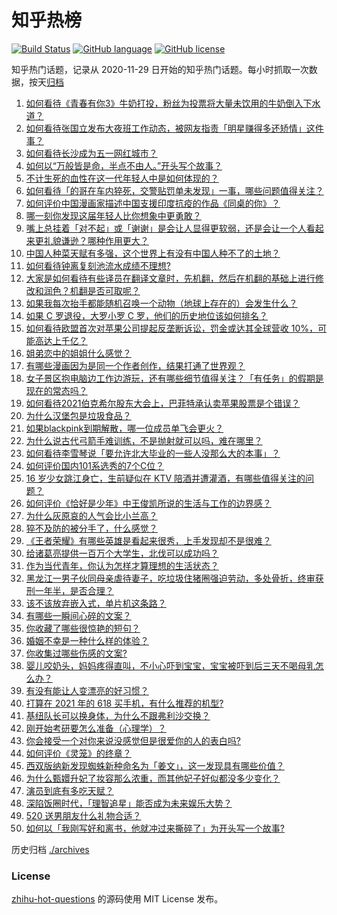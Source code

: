 # 知乎热榜
[![Build Status](https://github.com/ToWeLong/zhihu-hot-questions/workflows/CI/badge.svg)](https://github.com/ToWeLong/zhihu-hot-questions/actions)
[![GitHub language](https://img.shields.io/badge/language-golang-orange.svg)](https://golang.org/)
[![GitHub license](https://img.shields.io/github/license/ToWeLong/zhihu-hot-questions)](https://github.com/ToWeLong/zhihu-hot-questions/blob/main/LICENSE)

知乎热门话题，记录从 2020-11-29 日开始的知乎热门话题。每小时抓取一次数据，按天[归档](./archives)

<!-- BEGIN -->

1. [如何看待《青春有你3》牛奶打投，粉丝为投票将大量未饮用的牛奶倒入下水道？](https://www.zhihu.com/question/457119531)
1. [如何看待张国立发布大夜班工作动态，被网友指责「明星赚得多还矫情」这件事？](https://www.zhihu.com/question/457625710)
1. [如何看待长沙成为五一网红城市？](https://www.zhihu.com/question/457303834)
1. [如何以“万般皆是命，半点不由人。”开头写个故事？](https://www.zhihu.com/question/446397308)
1. [不计生死的血性在这一代年轻人中是如何体现的？](https://www.zhihu.com/question/455928947)
1. [如何看待「的哥在车内猝死，交警贴罚单未发现」一事，哪些问题值得关注？](https://www.zhihu.com/question/457613358)
1. [如何评价中国漫画家描述中国支援印度抗疫的作品《同桌的你》？](https://www.zhihu.com/question/457620550)
1. [哪一刻你发现这届年轻人比你想象中更勇敢？](https://www.zhihu.com/question/456819341)
1. [嘴上总挂着「对不起」或「谢谢」是会让人显得更软弱，还是会让一个人看起来更礼貌谦逊？哪种作用更大？](https://www.zhihu.com/question/25052958)
1. [中国人种菜天赋有多强，这个世界上有没有中国人种不了的土地？](https://www.zhihu.com/question/457311138)
1. [如何看待钟离复刻池流水成绩不理想?](https://www.zhihu.com/question/457248572)
1. [大家是如何看待有些译员在翻译文章时，先机翻，然后在机翻的基础上进行修改和润色？机翻是否可取呢？](https://www.zhihu.com/question/453300590)
1. [如果我每次抬手都能随机召唤一个动物（地球上存在的）会发生什么？](https://www.zhihu.com/question/457184253)
1. [如果 C 罗退役，大罗小罗 C 罗，他们的历史地位该如何排名？](https://www.zhihu.com/question/384740207)
1. [如何看待欧盟首次对苹果公司提起反垄断诉讼，罚金或达其全球营收 10%，可能高达上千亿？](https://www.zhihu.com/question/457427264)
1. [姐弟恋中的姐姐什么感觉？](https://www.zhihu.com/question/451689518)
1. [有哪些漫画因为是同一个作者创作，结果打通了世界观？](https://www.zhihu.com/question/437451134)
1. [女子景区抱电脑边工作边游玩，还有哪些细节值得关注？「有任务」的假期是现在的常态吗？](https://www.zhihu.com/question/457540899)
1. [如何看待2021伯克希尔股东大会上，巴菲特承认卖苹果股票是个错误？](https://www.zhihu.com/question/457488859)
1. [为什么汉堡包是垃圾食品？](https://www.zhihu.com/question/382868803)
1. [如果blackpink到期解散，哪一位成员单飞会更火？](https://www.zhihu.com/question/455213754)
1. [为什么说古代弓箭手难训练，不是抛射就可以吗，难在哪里？](https://www.zhihu.com/question/349584247)
1. [如何看待李雪琴说「要允许北大毕业的一些人没那么大的本事」？](https://www.zhihu.com/question/457408234)
1. [如何评价国内101系选秀的7个C位？](https://www.zhihu.com/question/456871781)
1. [16 岁少女跳江身亡，生前疑似在 KTV 陪酒并遭灌酒，有哪些值得关注的问题？](https://www.zhihu.com/question/457401334)
1. [如何评价《恰好是少年》中王俊凯所说的生活与工作的边界感？](https://www.zhihu.com/question/457566855)
1. [为什么灰原哀的人气会比小兰高？](https://www.zhihu.com/question/382637152)
1. [猝不及防的被分手了，什么感觉？](https://www.zhihu.com/question/358145452)
1. [《王者荣耀》有哪些英雄是看起来很秀，上手发现却不是很难？](https://www.zhihu.com/question/456199987)
1. [给诸葛亮提供一百万个大学生，北伐可以成功吗？](https://www.zhihu.com/question/443277138)
1. [作为当代青年，你认为怎样才算理想的生活状态？](https://www.zhihu.com/question/457149501)
1. [黑龙江一男子伙同母亲虐待妻子，吃垃圾住猪圈强迫劳动，多处骨折，终审获刑一年半，是否合理？](https://www.zhihu.com/question/457256890)
1. [该不该放弃嵌入式，单片机这条路？](https://www.zhihu.com/question/370606355)
1. [有哪些一瞬间心碎的文案？](https://www.zhihu.com/question/446133693)
1. [你收藏了哪些很惊艳的短句？](https://www.zhihu.com/question/456852823)
1. [婚姻不幸是一种什么样的体验？](https://www.zhihu.com/question/267571755)
1. [你收集过哪些伤感的文案?](https://www.zhihu.com/question/450594854)
1. [婴儿咬奶头，妈妈疼得直叫，不小心吓到宝宝，宝宝被吓到后三天不喝母乳怎么办？](https://www.zhihu.com/question/455850698)
1. [有没有能让人变漂亮的好习惯？](https://www.zhihu.com/question/423969924)
1. [打算在 2021 年的 618 买手机，有什么推荐的机型?](https://www.zhihu.com/question/451810139)
1. [基纽队长可以换身体，为什么不跟弗利沙交换？](https://www.zhihu.com/question/456759762)
1. [刚开始考研要怎么准备（心理学）？](https://www.zhihu.com/question/455437305)
1. [你会接受一个对你来说没感觉但是很爱你的人的表白吗?](https://www.zhihu.com/question/456895806)
1. [如何评价《灵笼》的终章？](https://www.zhihu.com/question/457072944)
1. [西双版纳新发现蜘蛛新种命名为「姜文」，这一发现具有哪些价值？](https://www.zhihu.com/question/457371552)
1. [为什么甄嬛升妃了妆容那么浓重，而其他妃子好似都没多少变化？](https://www.zhihu.com/question/457149850)
1. [演员到底有多吃天赋？](https://www.zhihu.com/question/443350396)
1. [深陷饭圈时代，「理智追星」能否成为未来娱乐大势？](https://www.zhihu.com/question/456813274)
1. [520 送男朋友什么礼物合适？](https://www.zhihu.com/question/393509849)
1. [如何以「我刚写好和离书，他就冲过来撕碎了」为开头写一个故事?](https://www.zhihu.com/question/444620739)

<!-- END -->

历史归档 [./archives](./archives)


### License
[zhihu-hot-questions](https://github.com/towelong/zhihu-hot-questions) 的源码使用 MIT License 发布。